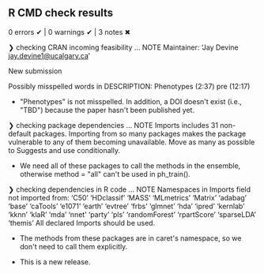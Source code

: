 ## R CMD check results

0 errors ✔ | 0 warnings ✔ | 3 notes ✖

❯ checking CRAN incoming feasibility ... NOTE
  Maintainer: ‘Jay Devine <jay.devine1@ucalgary.ca>’
  
  New submission
  
  Possibly misspelled words in DESCRIPTION:
    Phenotypes (2:37)
    pre (12:17)

* "Phenotypes" is not misspelled. In addition, a DOI doesn't exist (i.e., "TBD") because the paper hasn't been published yet.

❯ checking package dependencies ... NOTE
  Imports includes 31 non-default packages.
  Importing from so many packages makes the package vulnerable to any of
  them becoming unavailable.  Move as many as possible to Suggests and
  use conditionally.

* We need all of these packages to call the methods in the ensemble, otherwise method = "all" can't be used in ph_train().

❯ checking dependencies in R code ... NOTE
  Namespaces in Imports field not imported from:
    ‘C50’ ‘HDclassif’ ‘MASS’ ‘MLmetrics’ ‘Matrix’ ‘adabag’ ‘base’
    ‘caTools’ ‘e1071’ ‘earth’ ‘evtree’ ‘frbs’ ‘glmnet’ ‘hda’ ‘ipred’
    ‘kernlab’ ‘kknn’ ‘klaR’ ‘mda’ ‘nnet’ ‘party’ ‘pls’ ‘randomForest’
    ‘rpartScore’ ‘sparseLDA’ ‘themis’
    All declared Imports should be used.

* The methods from these packages are in caret's namespace, so we don't need to call them explicitly.

* This is a new release.

